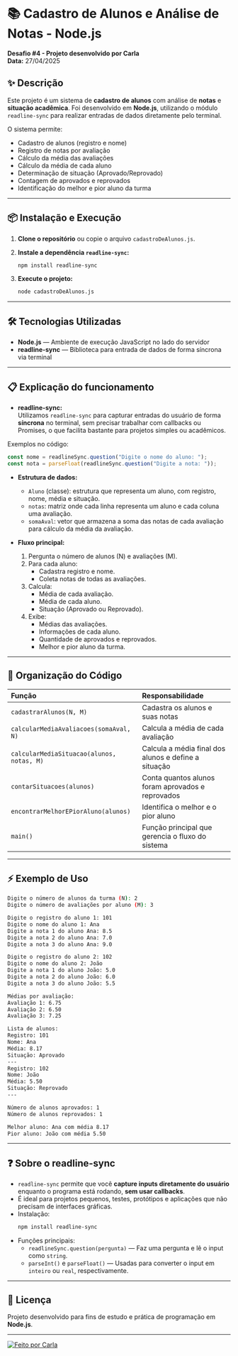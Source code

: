 # 📚 Cadastro de Alunos e Análise de Notas - Node.js

**Desafio #4 - Projeto desenvolvido por Carla**  
**Data:** 27/04/2025

## ✨ Descrição

Este projeto é um sistema de **cadastro de alunos** com análise de **notas** e **situação acadêmica**. Foi desenvolvido em **Node.js**, utilizando o módulo `readline-sync` para realizar entradas de dados diretamente pelo terminal.

O sistema permite:
- Cadastro de alunos (registro e nome)
- Registro de notas por avaliação
- Cálculo da média das avaliações
- Cálculo da média de cada aluno
- Determinação de situação (Aprovado/Reprovado)
- Contagem de aprovados e reprovados
- Identificação do melhor e pior aluno da turma

---

## 📦 Instalação e Execução

1. **Clone o repositório** ou copie o arquivo `cadastroDeAlunos.js`.

2. **Instale a dependência `readline-sync`:**
   ```bash
   npm install readline-sync
   ```

3. **Execute o projeto:**
   ```bash
   node cadastroDeAlunos.js
   ```

---

## 🛠️ Tecnologias Utilizadas

- **Node.js** — Ambiente de execução JavaScript no lado do servidor
- **readline-sync** — Biblioteca para entrada de dados de forma síncrona via terminal

---

## 📋 Explicação do funcionamento

- **readline-sync:**  
  Utilizamos `readline-sync` para capturar entradas do usuário de forma **síncrona** no terminal, sem precisar trabalhar com callbacks ou Promises, o que facilita bastante para projetos simples ou acadêmicos.

Exemplos no código:
```javascript
const nome = readlineSync.question("Digite o nome do aluno: ");
const nota = parseFloat(readlineSync.question("Digite a nota: "));
```

- **Estrutura de dados:**
  - `Aluno` (classe): estrutura que representa um aluno, com registro, nome, média e situação.
  - `notas`: matriz onde cada linha representa um aluno e cada coluna uma avaliação.
  - `somaAval`: vetor que armazena a soma das notas de cada avaliação para cálculo da média da avaliação.

- **Fluxo principal:**
  1. Pergunta o número de alunos (N) e avaliações (M).
  2. Para cada aluno:
     - Cadastra registro e nome.
     - Coleta notas de todas as avaliações.
  3. Calcula:
     - Média de cada avaliação.
     - Média de cada aluno.
     - Situação (Aprovado ou Reprovado).
  4. Exibe:
     - Médias das avaliações.
     - Informações de cada aluno.
     - Quantidade de aprovados e reprovados.
     - Melhor e pior aluno da turma.

---

## 🧬 Organização do Código

| Função | Responsabilidade |
| :--- | :--- |
| `cadastrarAlunos(N, M)` | Cadastra os alunos e suas notas |
| `calcularMediaAvaliacoes(somaAval, N)` | Calcula a média de cada avaliação |
| `calcularMediaSituacao(alunos, notas, M)` | Calcula a média final dos alunos e define a situação |
| `contarSituacoes(alunos)` | Conta quantos alunos foram aprovados e reprovados |
| `encontrarMelhorEPiorAluno(alunos)` | Identifica o melhor e o pior aluno |
| `main()` | Função principal que gerencia o fluxo do sistema |

---

## ⚡ Exemplo de Uso

```bash
Digite o número de alunos da turma (N): 2
Digite o número de avaliações por aluno (M): 3

Digite o registro do aluno 1: 101
Digite o nome do aluno 1: Ana
Digite a nota 1 do aluno Ana: 8.5
Digite a nota 2 do aluno Ana: 7.0
Digite a nota 3 do aluno Ana: 9.0

Digite o registro do aluno 2: 102
Digite o nome do aluno 2: João
Digite a nota 1 do aluno João: 5.0
Digite a nota 2 do aluno João: 6.0
Digite a nota 3 do aluno João: 5.5

Médias por avaliação:
Avaliação 1: 6.75
Avaliação 2: 6.50
Avaliação 3: 7.25

Lista de alunos:
Registro: 101
Nome: Ana
Média: 8.17
Situação: Aprovado
---
Registro: 102
Nome: João
Média: 5.50
Situação: Reprovado
---

Número de alunos aprovados: 1
Número de alunos reprovados: 1

Melhor aluno: Ana com média 8.17
Pior aluno: João com média 5.50
```

---

## ❓ Sobre o readline-sync

- `readline-sync` permite que você **capture inputs diretamente do usuário** enquanto o programa está rodando, **sem usar callbacks**.
- É ideal para projetos pequenos, testes, protótipos e aplicações que não precisam de interfaces gráficas.
- Instalação:
  ```bash
  npm install readline-sync
  ```
- Funções principais:
  - `readlineSync.question(pergunta)` — Faz uma pergunta e lê o input como `string`.
  - `parseInt()` e `parseFloat()` — Usadas para converter o input em `inteiro` ou `real`, respectivamente.

---

## 📜 Licença

Projeto desenvolvido para fins de estudo e prática de programação em **Node.js**.

---

 [![Feito por Carla](https://img.shields.io/badge/Feito%20por-Carla%20Coder-purple?style=for-the-badge)](#)